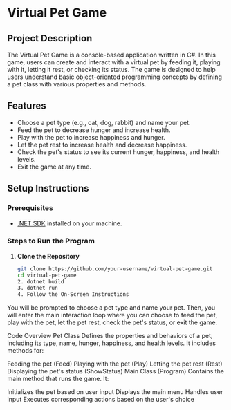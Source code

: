 # Virtual Pet Game

## Project Description
The Virtual Pet Game is a console-based application written in C#. In this game, users can create and interact with a virtual pet by feeding it, playing with it, letting it rest, or checking its status. The game is designed to help users understand basic object-oriented programming concepts by defining a pet class with various properties and methods.

## Features
- Choose a pet type (e.g., cat, dog, rabbit) and name your pet.
- Feed the pet to decrease hunger and increase health.
- Play with the pet to increase happiness and hunger.
- Let the pet rest to increase health and decrease happiness.
- Check the pet's status to see its current hunger, happiness, and health levels.
- Exit the game at any time.

## Setup Instructions

### Prerequisites
- [.NET SDK](https://dotnet.microsoft.com/download) installed on your machine.

### Steps to Run the Program

1. **Clone the Repository**
   ```sh
   git clone https://github.com/your-username/virtual-pet-game.git
   cd virtual-pet-game
   2. dotnet build
   3. dotnet run
   4. Follow the On-Screen Instructions
You will be prompted to choose a pet type and name your pet. Then, you will enter the main interaction loop where you can choose to feed the pet, play with the pet, let the pet rest, check the pet's status, or exit the game.


Code Overview
Pet Class
Defines the properties and behaviors of a pet, including its type, name, hunger, happiness, and health levels. It includes methods for:

Feeding the pet (Feed)
Playing with the pet (Play)
Letting the pet rest (Rest)
Displaying the pet's status (ShowStatus)
Main Class (Program)
Contains the main method that runs the game. It:

Initializes the pet based on user input
Displays the main menu
Handles user input
Executes corresponding actions based on the user's choice

